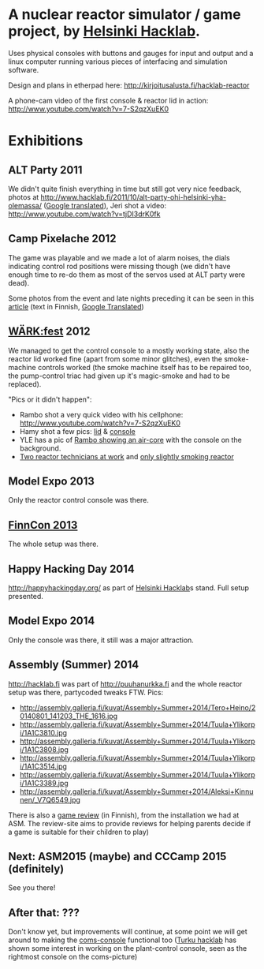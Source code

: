 # A nuclear reactor simulator / game project, by [Helsinki Hacklab][hlab].

Uses physical consoles with buttons and gauges for input and output and a linux computer running various pieces of interfacing and simulation software.

Design and plans in etherpad here: http://kirjoitusalusta.fi/hacklab-reactor 

A phone-cam video of the first console & reactor lid in action: http://www.youtube.com/watch?v=7-S2qzXuEK0

# Exhibitions

## ALT Party 2011

We didn't quite finish everything in time but still got very nice feedback, photos at http://www.hacklab.fi/2011/10/alt-party-ohi-helsinki-yha-olemassa/ ([Google translated][1]), Jeri shot a video: http://www.youtube.com/watch?v=tjDI3drK0fk

[1]: http://translate.google.com/translate?sl=fi&tl=en&js=n&prev=_t&hl=en&ie=UTF-8&layout=2&eotf=1&u=http%3A%2F%2Fhelsinki.hacklab.fi%2F2011%2F10%2Falt-party-ohi-helsinki-yha-olemassa%2F

## Camp Pixelache 2012

The game was playable and we made a lot of alarm noises, the dials indicating control rod positions were missing though (we didn't have enough time to re-do them as most of the servos used at ALT party were dead).

Some photos from the event and late nights preceding it can be seen in this [article][2] (text in Finnish, [Google Translated][3])

[2]: http://www.mbnet.fi/artikkeli/blogit/mblabra/hacklabin_reaktoripeli_kotitekoinen_t_ernobyl
[3]: http://translate.google.com/translate?hl=en&sl=fi&tl=en&u=http%3A%2F%2Fwww.mbnet.fi%2Fartikkeli%2Fblogit%2Fmblabra%2Fhacklabin_reaktoripeli_kotitekoinen_t_ernobyl

## [WÄRK:fest][wark] 2012

We managed to get the control console to a mostly working state, also the reactor lid worked fine (apart from some minor glitches), even the smoke-machine controls worked (the smoke machine itself has to be
 repaired too, the pump-control triac had given up it's magic-smoke and had to be replaced).
 
"Pics or it didn't happen":

  * Rambo shot a very quick video with his cellphone: http://www.youtube.com/watch?v=7-S2qzXuEK0
  * Hamy shot a few pics: [lid](http://oh4kpn.1g.fi/kuvat/Demopartyt/WarkFest/2012/20121021-DSC_3592.jpg) & [console](http://oh4kpn.1g.fi/kuvat/Demopartyt/WarkFest/2012/20121021-DSC_3596.jpg)
  * YLE has a pic of [Rambo showing an air-core](http://img.yle.fi/uutiset/tekniikka/article6344340.ece/ALTERNATES/w960/warkfest_ydinreaktori_simulaattori.jpg) with the console on the background.
  * [Two reactor technicians at work](http://www.flickr.com/photos/ermuggo/8118672641/in/pool-2089172@N20) and [only slightly smoking reactor](http://www.flickr.com/photos/ermuggo/8118734690/in/pool-2089172@N20)

[wark]: http://www.warkfest.org/en/ 

## Model Expo 2013

Only the reactor control console was there.

## [FinnCon 2013][fc13]

The whole setup was there.

[fc13]: http://2013.finncon.org/

## Happy Hacking Day 2014

<http://happyhackingday.org/> as part of [Helsinki Hacklab][hlab]s stand. Full setup presented.

[hlab]: http://helsinki.hacklab.fi

## Model Expo 2014

Only the console was there, it still was a major attraction.

## Assembly (Summer) 2014

<http://hacklab.fi> was part of <http://puuhanurkka.fi> and the whole reactor setup was there, partycoded tweaks FTW. Pics:

  - <http://assembly.galleria.fi/kuvat/Assembly+Summer+2014/Tero+Heino/20140801_141203_THE_1616.jpg>
  - <http://assembly.galleria.fi/kuvat/Assembly+Summer+2014/Tuula+Ylikorpi/1A1C3810.jpg>
  - <http://assembly.galleria.fi/kuvat/Assembly+Summer+2014/Tuula+Ylikorpi/1A1C3808.jpg>
  - <http://assembly.galleria.fi/kuvat/Assembly+Summer+2014/Tuula+Ylikorpi/1A1C3514.jpg>
  - <http://assembly.galleria.fi/kuvat/Assembly+Summer+2014/Tuula+Ylikorpi/1A1C3389.jpg>
  - <http://assembly.galleria.fi/kuvat/Assembly+Summer+2014/Aleksi+Kinnunen/_V7Q6549.jpg>

There is also a [game review][pr14] (in Finnish), from the installation we had at ASM. The review-site aims to provide reviews for helping parents decide if a game is suitable for their children to play)

[pr14]: http://www.peliraati.fi/pelien-arvioinnit-mainmenu-27/pelit-7-mainmenu-44/669-reactor-simulator

## Next: ASM2015 (maybe) and CCCamp 2015 (definitely)

See you there!

## After that: ???

Don't know yet, but improvements will continue, at some point we will get around to making the [coms-console][coms_jeri] functional too ([Turku hacklab][tku] has shown some interest in working on the plant-control console, seen as the rightmost console on the coms-picture)

[coms_jeri]: http://helsinki.hacklab.fi/wp-content/uploads/2011/10/CIMG7885.jpg
[tku]: http://hacklabturku.org/
